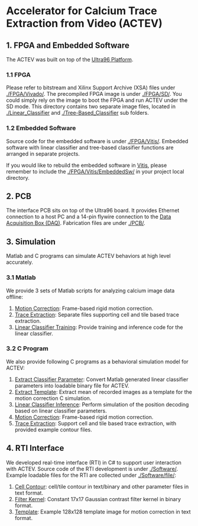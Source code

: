 # Accelerator for Calcium Trace Extraction from Video (ACTEV)

## 1. FPGA and Embedded Software

The ACTEV was built on top of the [Ultra96 Platform](https://www.96boards.org/product/ultra96/).

### 1.1 FPGA

Please refer to bitstream and Xilinx Support Archive (XSA) files under [./FPGA/Vivado/](FPGA/Vivado).
The precompiled FPGA image is under [./FPGA/SD/](FPGA/SD). You could simply rely on the image to boot the FPGA and run ACTEV under the SD mode.
This directory contains two separate image files, located in [./Linear_Classifier](FPGA/SD/Linear_Classifier) and [./Tree-Based_Classifier](FPGA/SD/Tree-Based_Classifier) sub folders.

### 1.2 Embedded Software

Source code for the embedded software is under [./FPGA/Vitis/](FPGA/Vitis). Embedded software with linear classifier and tree-based classifier functions are arranged in separate projects.

If you would like to rebuild the embedded software in [Vitis](https://www.xilinx.com/products/design-tools/vitis/vitis-platform.html), please remember to include the [./FPGA/Vitis/EmbeddedSw/](FPGA/Vitis/EmbeddedSw) in your project local directory. 

## 2. PCB

The interface PCB sits on top of the Ultra96 board.
It provides Ethernet connection to a host PC and a 14-pin flywire connection to the [Data Acquisition Box (DAQ)](http://miniscope.org/index.php/Data_Acquisition_Box).
Fabrication files are under [./PCB/](PCB).

## 3. Simulation

Matlab and C programs can simulate ACTEV behaviors at high level accurately.

### 3.1 Matlab

We provide 3 sets of Matlab scripts for analyzing calcium image data offline: 

1) [Motion Correction](Simulation/Matlab/MotionCorrect): Frame-based rigid motion correction. 
2) [Trace Extraction](Simulation/Matlab/TraceExtraction): Separate files supporting cell and tile based trace extraction.
3) [Linear Classifier Training](Simulation/Matlab/TrainLinearClassifier): Provide training and inference code for the linear classifier.

### 3.2 C Program

We also provide following C programs as a behavioral simulation model for ACTEV:

1) [Extract Classifier Parameter](Simulation/C/getClassifyParam): Convert Matlab generated linear classifier parameters into loadable binary file for ACTEV.
2) [Extract Template](Simulation/C/getMeanAsTml): Extract mean of recorded images as a template for the motion correction C simulation.
3) [Linear Classifier Inference](Simulation/C/linearClassify): Perform simulation of the position decoding based on linear classifier parameters.
4) [Motion Correction](Simulation/C/rigidMC): Frame-based rigid motion correction.
5) [Trace Extraction](Simulation/C/simTracer): Support cell and tile based trace extraction, with provided example contour files.

## 4. RTI Interface

We developed real-time interface (RTI) in C# to support user interaction with ACTEV.
Source code of the RTI development is under [./Software/](Software).
Example loadable files for the RTI are collected under [./Software/file/](Software/file):

1) [Cell Contour](Software/file/contour): cell/tile contour in text/binary and other parameter files in text format.
2) [Filter Kernel](Software/file/filter): Constant 17x17 Gaussian contrast filter kernel in binary format.
3) [Template](Software/file/template): Example 128x128 template image for motion correction in text format.

